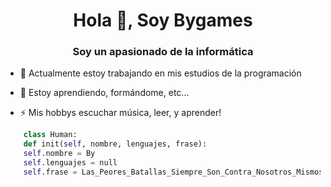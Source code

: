<h1 align = "center"> Hola 👋, Soy Bygames </h1>
<h3 align = "center"> Soy un apasionado de la informática </h3>

- 🔭 Actualmente estoy trabajando en mis estudios de la programación 

- 🌱 Estoy aprendiendo, formándome, etc... 

- ⚡ Mis hobbys escuchar música, leer, y aprender!

```py
    class Human:
    def init(self, nombre, lenguajes, frase):  
    self.nombre = By
    self.lenguajes = null
    self.frase = Las_Peores_Batallas_Siempre_Son_Contra_Nosotros_Mismos
``` 
